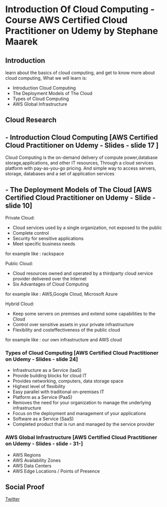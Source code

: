
# Introduction Of Cloud Computing - Course AWS Certified Cloud Practitioner on Udemy by Stephane Maarek 

## Introduction
learn about the basics of cloud computing, and get to know more about cloud computing, What we will learn is:
 - Introduction Cloud Computing 
 - The Deployment Models of The Cloud 
 - Types of Cloud Computing 
 - AWS Global Infrastructure 

## Cloud Research
## - Introduction Cloud Computing [AWS Certified Cloud Practitioner on Udemy - Slides - slide 17 ]
  Cloud Computing is the on-demand delivery of compute power,database storage,applications, and other IT resources, Through a cloud services platform with pay-as-you-go pricing. And simple way to access servers, storage, databases and a set of application services 
## - The Deployment Models of The Cloud [AWS Certified Cloud Practitioner on Udemy - Slide - slide 10] 
Private Cloud:
- Cloud services used by a single organization, not exposed to the public
- Complete control
- Security for sensitive applications
- Meet specific business needs 

for example like : rackspace 

Public Cloud:
- Cloud resources owned and operated by a thirdparty cloud service provider delivered over the Internet
-  Six Advantages of Cloud Computing

for example like : AWS,Google Cloud, Microsoft Azure

Hybrid Cloud:
- Keep some servers on premises and extend some capabilities to the Cloud
-  Control over sensitive assets in your private infrastructure
-  Flexibility and costeffectiveness of the public cloud 

for example like : our own infrastructure and AWS cloud

### Types of Cloud Computing [AWS Certified Cloud Practitioner on Udemy - Slides - slide 24]
- Infrastructure as a Service (laaS)
- Provide building blocks for cloud IT
- Provides networking, computers, data storage space
- Highest level of flexibility
- Easy parallel with traditional on-premises IT
- Platform as a Service (PaaS)
- Removes the need for your organization to manage the underlying infrastructure
- Focus on the deployment and management of your applications
- Software as a Service (SaaS)
-  Completed product that is run and managed by the service provider

### AWS Global Infrastructure [AWS Certified Cloud Practitioner on Udemy - Slides - slide - 31-]
- AWS Regions 
- AWS Availability Zones 
- AWS Data Centers 
- AWS Edge Locations / Points of Presence

## Social Proof


[Twitter](https://twitter.com/silvyameliaa_/status/1611180143883735040)
